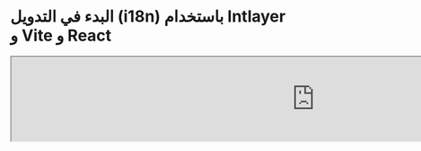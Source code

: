 # البدء في التدويل (i18n) باستخدام Intlayer و Vite و React

<iframe title="Vite + React: Build a Multilingual App from Scratch using Intlayer" class="m-auto aspect-[16/9] w-full overflow-hidden rounded-lg border-0" allow="autoplay; gyroscope;" loading="lazy" width="1080" height="auto" src="https://www.youtube.com/embed/dS9L7uJeak4?autoplay=0&amp;origin=http://intlayer.org&amp;controls=0&amp;rel=1"/>

انظر [Template Application](https://github.com/aymericzip/intlayer-react-native-template) على GitHub.

## ما هو Intlayer؟

**Intlayer** هي مكتبة مفتوحة المصدر مبتكرة للتدويل (i18n) مصممة لتبسيط دعم اللغات المتعددة في تطبيقات الويب الحديثة.

مع Intlayer، يمكنك:

- **إدارة الترجمات بسهولة** باستخدام القواميس التصريحية على مستوى المكونات.
- **توطين البيانات الوصفية ديناميكيًا**، والمسارات، والمحتوى.
- **ضمان دعم TypeScript** مع الأنواع المولدة تلقائيًا، مما يحسن الإكمال التلقائي واكتشاف الأخطاء.
- **الاستفادة من الميزات المتقدمة**، مثل الكشف الديناميكي عن اللغة وتبديلها.

---

## دليل خطوة بخطوة لإعداد Intlayer في تطبيق Vite و React

### الخطوة 1: تثبيت التبعيات

قم بتثبيت الحزم اللازمة باستخدام npm:

```bash packageManager="npm"
npm install intlayer react-intlayer vite-intlayer
```

```bash packageManager="pnpm"
pnpm add intlayer react-intlayer vite-intlayer
```

```bash packageManager="yarn"
yarn add intlayer react-intlayer vite-intlayer
```

- **intlayer**

  الحزمة الأساسية التي توفر أدوات التدويل لإدارة التكوين، الترجمة، [إعلان المحتوى](https://github.com/aymericzip/intlayer/blob/main/docs/ar/dictionary/get_started.md)، الترجمة، و[أوامر CLI](https://github.com/aymericzip/intlayer/blob/main/docs/ar/intlayer_cli.md).

- **react-intlayer**
  الحزمة التي تدمج Intlayer مع تطبيق React. توفر موفري السياق وخطافات لتدويل React.

- **vite-intlayer**
  تتضمن الإضافة الخاصة بـ Vite لدمج Intlayer مع [Vite bundler](https://vite.dev/guide/why.html#why-bundle-for-production)، بالإضافة إلى البرامج الوسيطة لاكتشاف اللغة المفضلة للمستخدم، وإدارة ملفات تعريف الارتباط، والتعامل مع إعادة التوجيه لعناوين URL.

### الخطوة 2: تكوين مشروعك

قم بإنشاء ملف تكوين لتحديد لغات تطبيقك:

```typescript fileName="intlayer.config.ts" codeFormat="typescript"
import { Locales, type IntlayerConfig } from "intlayer";

const config: IntlayerConfig = {
  internationalization: {
    locales: [
      Locales.ENGLISH,
      Locales.FRENCH,
      Locales.SPANISH,
      // لغاتك الأخرى
    ],
    defaultLocale: Locales.ENGLISH,
  },
};

export default config;
```

```javascript fileName="intlayer.config.mjs" codeFormat="esm"
import { Locales } from "intlayer";

/** @type {import('intlayer').IntlayerConfig} */
const config = {
  internationalization: {
    locales: [
      Locales.ENGLISH,
      Locales.FRENCH,
      Locales.SPANISH,
      // لغاتك الأخرى
    ],
    defaultLocale: Locales.ENGLISH,
  },
};

export default config;
```

```javascript fileName="intlayer.config.cjs" codeFormat="commonjs"
const { Locales } = require("intlayer");

/** @type {import('intlayer').IntlayerConfig} */
const config = {
  internationalization: {
    locales: [
      Locales.ENGLISH,
      Locales.FRENCH,
      Locales.SPANISH,
      // لغاتك الأخرى
    ],
    defaultLocale: Locales.ENGLISH,
  },
};

module.exports = config;
```

> من خلال ملف التكوين هذا، يمكنك إعداد عناوين URL المحلية، إعادة التوجيه عبر البرامج الوسيطة، أسماء ملفات تعريف الارتباط، موقع وامتداد إعلانات المحتوى الخاصة بك، تعطيل سجلات Intlayer في وحدة التحكم، والمزيد. للحصول على قائمة كاملة بالمعلمات المتاحة، راجع [وثائق التكوين](https://github.com/aymericzip/intlayer/blob/main/docs/ar/configuration.md).

### الخطوة 3: دمج Intlayer في تكوين Vite الخاص بك

أضف إضافة intlayer إلى تكوينك.

```typescript fileName="vite.config.ts" codeFormat="typescript"
import { defineConfig } from "vite";
import react from "@vitejs/plugin-react-swc";
import { intlayerPlugin } from "vite-intlayer";

// https://vitejs.dev/config/
export default defineConfig({
  plugins: [react(), intlayerPlugin()],
});
```

```javascript fileName="vite.config.mjs" codeFormat="esm"
import { defineConfig } from "vite";
import react from "@vitejs/plugin-react-swc";
import { intlayerPlugin } from "vite-intlayer";

// https://vitejs.dev/config/
export default defineConfig({
  plugins: [react(), intlayerPlugin()],
});
```

```javascript fileName="vite.config.cjs" codeFormat="commonjs"
const { defineConfig } = require("vite");
const react = require("@vitejs/plugin-react-swc");
const { intlayerPlugin } = require("vite-intlayer");

// https://vitejs.dev/config/
module.exports = defineConfig({
  plugins: [react(), intlayerPlugin()],
});
```

> يتم استخدام إضافة `intlayerPlugin()` الخاصة بـ Vite لدمج Intlayer مع Vite. يضمن بناء ملفات إعلان المحتوى ومراقبتها في وضع التطوير. كما يحدد متغيرات بيئة Intlayer داخل تطبيق Vite. بالإضافة إلى ذلك، يوفر أسماء مستعارة لتحسين الأداء.

### الخطوة 4: إعلان المحتوى الخاص بك

قم بإنشاء وإدارة إعلانات المحتوى الخاصة بك لتخزين الترجمات:

```tsx fileName="src/app.content.tsx" contentDeclarationFormat="typescript"
import { t, type Dictionary } from "intlayer";
import type { ReactNode } from "react";

const appContent = {
  key: "app",
  content: {
    viteLogo: t({
      ar: "شعار Vite",
      en: "Vite logo",
      fr: "Logo Vite",
      es: "Logo Vite",
    }),
    reactLogo: t({
      ar: "شعار React",
      en: "React logo",
      fr: "Logo React",
      es: "Logo React",
    }),

    title: "Vite + React",

    count: t({
      ar: "العدد هو ",
      en: "count is ",
      fr: "le compte est ",
      es: "el recuento es ",
    }),

    edit: t<ReactNode>({
      ar: (
        <>
          قم بتحرير <code>src/App.tsx</code> واحفظ لاختبار HMR
        </>
      ),
      en: (
        <>
          Edit <code>src/App.tsx</code> and save to test HMR
        </>
      ),
      fr: (
        <>
          Éditez <code>src/App.tsx</code> et enregistrez pour tester HMR
        </>
      ),
      es: (
        <>
          Edita <code>src/App.tsx</code> y guarda para probar HMR
        </>
      ),
    }),

    readTheDocs: t({
      ar: "انقر على شعارات Vite و React لمعرفة المزيد",
      en: "Click on the Vite and React logos to learn more",
      fr: "Cliquez sur les logos Vite et React pour en savoir plus",
      es: "Haga clic en los logotipos de Vite y React para obtener más información",
    }),
  },
} satisfies Dictionary;

export default appContent;
```

```javascript fileName="src/app.content.mjs" contentDeclarationFormat="esm"
import { t } from "intlayer";

/** @type {import('intlayer').Dictionary} */
const appContent = {
  key: "app",
  content: {
    viteLogo: t({
      ar: "شعار Vite",
      en: "Vite logo",
      fr: "Logo Vite",
      es: "Logo Vite",
    }),
    reactLogo: t({
      ar: "شعار React",
      en: "React logo",
      fr: "Logo React",
      es: "Logo React",
    }),

    title: "Vite + React",

    count: t({
      ar: "العدد هو ",
      en: "count is ",
      fr: "le compte est ",
      es: "el recuento es ",
    }),

    edit:
      t <
      ReactNode >
      {
        // لا تنسَ استيراد React إذا كنت تستخدم عقدة React في المحتوى الخاص بك
        ar: (
          <>
            قم بتحرير <code>src/App.tsx</code> واحفظ لاختبار HMR
          </>
        ),
        en: (
          <>
            Edit <code>src/App.tsx</code> and save to test HMR
          </>
        ),
        fr: (
          <>
            Éditez <code>src/App.tsx</code> et enregistrez pour tester HMR
          </>
        ),
        es: (
          <>
            Edita <code>src/App.tsx</code> y guarda para probar HMR
          </>
        ),
      },

    readTheDocs: t({
      ar: "انقر على شعارات Vite و React لمعرفة المزيد",
      en: "Click on the Vite and React logos to learn more",
      fr: "Cliquez sur les logos Vite et React pour en savoir plus",
      es: "Haga clic en los logotipos de Vite y React para obtener más información",
    }),
  },
};

export default appContent;
```

```javascript fileName="src/app.content.cjs" contentDeclarationFormat="commonjs"
const { t } = require("intlayer");

/** @type {import('intlayer').Dictionary} */
const appContent = {
  key: "app",
  content: {
    viteLogo: t({
      ar: "شعار Vite",
      en: "Vite logo",
      fr: "Logo Vite",
      es: "Logo Vite",
    }),
    reactLogo: t({
      ar: "شعار React",
      en: "React logo",
      fr: "Logo React",
      es: "Logo React",
    }),

    title: "Vite + React",

    count: t({
      ar: "العدد هو ",
      en: "count is ",
      fr: "le compte est ",
      es: "el recuento es ",
    }),
---

{
  "$schema": "https://intlayer.org/schema.json",
  "key": "app",
  "content": {
    "viteLogo": {
      "nodeType": "translation",
      "translation": {
        "en": "Vite logo",
        "fr": "Logo Vite",
        "es": "Logo Vite",
        "ar": "شعار Vite"
      }
    },
    "reactLogo": {
      "nodeType": "translation",
      "translation": {
        "en": "React logo",
        "fr": "Logo React",
        "es": "Logo React",
        "ar": "شعار React"
      }
    },
    "title": {
      "nodeType": "translation",
      "translation": {
        "en": "Vite + React",
        "fr": "Vite + React",
        "es": "Vite + React",
        "ar": "Vite + React"
      }
    },
    "count": {
      "nodeType": "translation",
      "translation": {
        "en": "count is ",
        "fr": "le compte est ",
        "es": "el recuento es ",
        "ar": "العدد هو "
      }
    },
    "edit": {
      "nodeType": "translation",
      "translation": {
        "en": "Edit src/App.tsx and save to test HMR",
        "fr": "Éditez src/App.tsx et enregistrez pour tester HMR",
        "es": "Edita src/App.tsx y guarda para probar HMR",
        "ar": "قم بتحرير src/App.tsx واحفظ لاختبار HMR"
      }
    },
    "readTheDocs": {
      "nodeType": "translation",
      "translation": {
        "en": "Click on the Vite and React logos to learn more",
        "fr": "Cliquez sur les logos Vite et React pour en savoir plus",
        "es": "Haga clic en los logotipos de Vite y React para obtener más información",
        "ar": "انقر على شعارات Vite و React لمعرفة المزيد"
      }
    }
  }
}
```

> يمكن تعريف إعلانات المحتوى الخاصة بك في أي مكان في تطبيقك طالما تم تضمينها في دليل `contentDir` (افتراضيًا، `./src`). وتطابق امتداد ملف إعلان المحتوى (افتراضيًا، `.content.{json,ts,tsx,js,jsx,mjs,mjx,cjs,cjx}`).
> لمزيد من التفاصيل، راجع [وثائق إعلان المحتوى](https://github.com/aymericzip/intlayer/blob/main/docs/ar/dictionary/get_started.md).
> إذا كان ملف المحتوى الخاص بك يتضمن كود TSX، يجب أن تفكر في استيراد `import React from "react";` في ملف المحتوى الخاص بك.

### الخطوة 5: استخدام Intlayer في الكود الخاص بك

الوصول إلى قواميس المحتوى الخاصة بك في جميع أنحاء التطبيق الخاص بك:

```tsx {5,9} fileName="src/App.tsx" codeFormat="typescript"
import { useState, type FC } from "react";
import reactLogo from "./assets/react.svg";
import viteLogo from "/vite.svg";
import "./App.css";
import { IntlayerProvider, useIntlayer } from "react-intlayer";

const AppContent: FC = () => {
  const [count, setCount] = useState(0);
  const content = useIntlayer("app");

  return (
    <>
      <div>
        <a href="https://vitejs.dev" target="_blank">
          <img src={viteLogo} className="logo" alt={content.viteLogo.value} />
        </a>
        <a href="https://react.dev" target="_blank">
          <img
            src={reactLogo}
            className="logo react"
            alt={content.reactLogo.value}
          />
        </a>
      </div>
      <h1>{content.title}</h1>
      <div className="card">
        <button onClick={() => setCount((count) => count + 1)}>
          {content.count}
          {count}
        </button>
        <p>{content.edit}</p>
      </div>
      <p className="read-the-docs">{content.readTheDocs}</p>
    </>
  );
};

const App: FC = () => (
  <IntlayerProvider>
    <AppContent />
  </IntlayerProvider>
);

export default App;
```

```tsx {5,9} fileName="src/App.msx" codeFormat="esm"
import { useState } from "react";
import reactLogo from "./assets/react.svg";
import viteLogo from "/vite.svg";
import "./App.css";
import { IntlayerProvider, useIntlayer } from "react-intlayer";

const AppContent = () => {
  const [count, setCount] = useState(0);
  const content = useIntlayer("app");

  return (
    <>
      <div>
        <a href="https://vitejs.dev" target="_blank">
          <img src={viteLogo} className="logo" alt={content.viteLogo.value} />
        </a>
        <a href="https://react.dev" target="_blank">
          <img
            src={reactLogo}
            className="logo react"
            alt={content.reactLogo.value}
          />
        </a>
      </div>
      <h1>{content.title}</h1>
      <div className="card">
        <button onClick={() => setCount((count) => count + 1)}>
          {content.count}
          {count}
        </button>
        <p>{content.edit}</p>
      </div>
      <p className="read-the-docs">{content.readTheDocs}</p>
    </>
  );
};

const App = () => (
  <IntlayerProvider>
    <AppContent />
  </IntlayerProvider>
);

export default App;
```

```tsx {5,9} fileName="src/App.csx" codeFormat="commonjs"
const { useState } = require("react");
const reactLogo = require("./assets/react.svg");
const viteLogo = require("/vite.svg");
require("./App.css");
const { IntlayerProvider, useIntlayer } = require("react-intlayer");

const AppContent = () => {
  const [count, setCount] = useState(0);
  const content = useIntlayer("app");

  return (
    <>
      <div>
        <a href="https://vitejs.dev" target="_blank">
          <img src={viteLogo} className="logo" alt={content.viteLogo.value} />
        </a>
        <a href="https://react.dev" target="_blank">
          <img
            src={reactLogo}
            className="logo react"
            alt={content.reactLogo.value}
          />
        </a>
      </div>
      <h1>{content.title}</h1>
      <div className="card">
        <button onClick={() => setCount((count) => count + 1)}>
          {content.count}
          {count}
        </button>
        <p>{content.edit}</p>
      </div>
      <p className="read-the-docs">{content.readTheDocs}</p>
    </>
  );
};

const App = () => (
  <IntlayerProvider>
    <AppContent />
  </IntlayerProvider>
);

module.exports = App;
```

> إذا كنت تريد استخدام المحتوى الخاص بك في سمة `string`، مثل `alt`، `title`، `href`، `aria-label`، إلخ، يجب عليك استدعاء قيمة الوظيفة، مثل:
>
> ```jsx
> <img src={content.image.src.value} alt={content.image.value} />
> ```

> لمعرفة المزيد عن الخطاف `useIntlayer`، راجع [الوثائق](https://github.com/aymericzip/intlayer/blob/main/docs/ar/packages/react-intlayer/useIntlayer.md).

### (اختياري) الخطوة 6: تغيير لغة المحتوى الخاص بك

لتغيير لغة المحتوى الخاص بك، يمكنك استخدام وظيفة `setLocale` المقدمة من الخطاف `useLocale`. تتيح لك هذه الوظيفة تعيين لغة التطبيق وتحديث المحتوى وفقًا لذلك.

```tsx fileName="src/components/LocaleSwitcher.tsx" codeFormat="typescript"
import type { FC } from "react";
import { Locales } from "intlayer";
import { useLocale } from "react-intlayer";

const LocaleSwitcher: FC = () => {
  const { setLocale } = useLocale();

  return (
    <button onClick={() => setLocale(Locales.Arabic)}>
      تغيير اللغة إلى العربية
    </button>
  );
};
```

```jsx fileName="src/components/LocaleSwitcher.msx" codeFormat="esm"
import { Locales } from "intlayer";
import { useLocale } from "react-intlayer";

const LocaleSwitcher = () => {
  const { setLocale } = useLocale();

  return (
    <button onClick={() => setLocale(Locales.Arabic)}>
      تغيير اللغة إلى العربية
    </button>
  );
};
```

```jsx fileName="src/components/LocaleSwitcher.csx" codeFormat="commonjs"
const { Locales } = require("intlayer");

const { useLocale } = require("react-intlayer");

const LocaleSwitcher = () => {
  const { setLocale } = useLocale();

  return (
    <button onClick={() => setLocale(Locales.English)}>
      تغيير اللغة إلى الإنجليزية
    </button>
  );
};
```

> لمعرفة المزيد عن الخطاف `useLocale`، راجع [التوثيق](https://github.com/aymericzip/intlayer/blob/main/docs/ar/packages/react-intlayer/useLocale.md).

### (اختياري) الخطوة 7: إضافة التوجيه المحلي إلى تطبيقك

الغرض من هذه الخطوة هو إنشاء مسارات فريدة لكل لغة. هذا مفيد لتحسين محركات البحث (SEO) وعناوين URL الصديقة لمحركات البحث.
مثال:

```plaintext
- https://example.com/about
- https://example.com/es/about
- https://example.com/fr/about
```

> بشكل افتراضي، لا يتم إضافة بادئة للمسارات للغة الافتراضية. إذا كنت ترغب في إضافة بادئة للغة الافتراضية، يمكنك ضبط الخيار `middleware.prefixDefault` إلى `true` في التكوين الخاص بك. راجع [توثيق التكوين](https://github.com/aymericzip/intlayer/blob/main/docs/ar/configuration.md) لمزيد من المعلومات.

لإضافة التوجيه المحلي إلى تطبيقك، يمكنك إنشاء مكون `LocaleRouter` يلتف حول مسارات تطبيقك ويتعامل مع التوجيه بناءً على اللغة. إليك مثال باستخدام [React Router](https://reactrouter.com/home):

```tsx fileName="src/components/LocaleRouter.tsx"  codeFormat="typescript"
// استيراد التبعيات والوظائف اللازمة
import { type Locales, configuration, getPathWithoutLocale } from "intlayer"; // وظائف وأصناف مساعدة من 'intlayer'
import type { FC, PropsWithChildren } from "react"; // أنواع React للمكونات الوظيفية والخصائص
import { IntlayerProvider } from "react-intlayer"; // مزود لسياق التدويل
import {
  BrowserRouter,
  Routes,
  Route,
  Navigate,
  useLocation,
} from "react-router-dom"; // مكونات التوجيه لإدارة التنقل

// استخراج التكوين من Intlayer
const { internationalization, middleware } = configuration;
const { locales, defaultLocale } = internationalization;

/**
 * مكون يتعامل مع التوطين ويلتف حول الأطفال بسياق اللغة المناسب.
 * يدير الكشف عن اللغة والتحقق منها بناءً على عنوان URL.
 */
const AppLocalized: FC<PropsWithChildren<{ locale: Locales }>> = ({
  children,
  locale,
}) => {
  const { pathname, search } = useLocation(); // الحصول على مسار URL الحالي

  // تحديد اللغة الحالية، مع العودة إلى الافتراضية إذا لم يتم توفيرها
  const currentLocale = locale ?? defaultLocale;

  // إزالة بادئة اللغة من المسار لإنشاء مسار أساسي
  const pathWithoutLocale = getPathWithoutLocale(
    pathname // مسار URL الحالي
  );

  /**
   * إذا كان middleware.prefixDefault صحيحًا، يجب دائمًا إضافة بادئة للغة الافتراضية.
   */
  if (middleware.prefixDefault) {
    // التحقق من صحة اللغة
    if (!locale || !locales.includes(locale)) {
      // إعادة التوجيه إلى اللغة الافتراضية مع تحديث المسار
      return (
        <Navigate
          to={`/${defaultLocale}/${pathWithoutLocale}${search}`}
          replace // استبدال الإدخال الحالي في السجل بالإدخال الجديد
        />
      );
    }

    // التفاف الأطفال مع IntlayerProvider وتعيين اللغة الحالية
    return (
      <IntlayerProvider locale={currentLocale}>{children}</IntlayerProvider>
    );
  } else {
    /**
     * عندما يكون middleware.prefixDefault خاطئًا، لا يتم إضافة بادئة للغة الافتراضية.
     * تأكد من أن اللغة الحالية صالحة وليست اللغة الافتراضية.
     */
    if (
      currentLocale.toString() !== defaultLocale.toString() &&
      !locales
        .filter(
          (locale) => locale.toString() !== defaultLocale.toString() // استبعاد اللغة الافتراضية
        )
        .includes(currentLocale) // التحقق مما إذا كانت اللغة الحالية موجودة في قائمة اللغات الصالحة
    ) {
      // إعادة التوجيه إلى المسار بدون بادئة اللغة
      return <Navigate to={`${pathWithoutLocale}${search}`} replace />;
    }

    // التفاف الأطفال مع IntlayerProvider وتعيين اللغة الحالية
    return (
      <IntlayerProvider locale={currentLocale}>{children}</IntlayerProvider>
    );
  }
};

/**
 * مكون التوجيه الذي يقوم بإعداد مسارات خاصة باللغة.
 * يستخدم React Router لإدارة التنقل وعرض المكونات المحلية.
 */
export const LocaleRouter: FC<PropsWithChildren> = ({ children }) => (
  <BrowserRouter>
    <Routes>
      {locales
        .filter(
          (locale) => middleware.prefixDefault || locale !== defaultLocale
        )
        .map((locale) => (
          <Route
            // نمط المسار لالتقاط اللغة (مثل /en/, /fr/) ومطابقة جميع المسارات اللاحقة
            path={`/${locale}/*`}
            key={locale}
            element={<AppLocalized locale={locale}>{children}</AppLocalized>} // يلتف حول الأطفال مع إدارة اللغة
          />
        ))}

      {
        // إذا تم تعطيل إضافة بادئة للغة الافتراضية، قم بعرض الأطفال مباشرة في المسار الجذري
        !middleware.prefixDefault && (
          <Route
            path="*"
            element={
              <AppLocalized locale={defaultLocale}>{children}</AppLocalized>
            } // يلتف حول الأطفال مع إدارة اللغة
          />
        )
      }
    </Routes>
  </BrowserRouter>
);
```

```jsx fileName="src/components/LocaleRouter.mjx" codeFormat="esm"
// استيراد التبعيات والوظائف اللازمة
import { configuration, getPathWithoutLocale } from "intlayer"; // وظائف وأصناف مساعدة من 'intlayer'
import { IntlayerProvider } from "react-intlayer"; // مزود لسياق التدويل
import {
  BrowserRouter,
  Routes,
  Route,
  Navigate,
  useLocation,
} from "react-router-dom"; // مكونات التوجيه لإدارة التنقل

// استخراج التكوين من Intlayer
const { internationalization, middleware } = configuration;
const { locales, defaultLocale } = internationalization;

/**
 * مكون يتعامل مع التوطين ويلتف حول الأطفال بسياق اللغة المناسب.
 * يدير الكشف عن اللغة والتحقق منها بناءً على عنوان URL.
 */
const AppLocalized = ({ children, locale }) => {
  const { pathname, search } = useLocation(); // الحصول على مسار URL الحالي

  // تحديد اللغة الحالية، مع العودة إلى الافتراضية إذا لم يتم توفيرها
  const currentLocale = locale ?? defaultLocale;

  // إزالة بادئة اللغة من المسار لإنشاء مسار أساسي
  const pathWithoutLocale = getPathWithoutLocale(
    pathname // مسار URL الحالي
  );

  /**
   * إذا كان middleware.prefixDefault صحيحًا، يجب دائمًا إضافة بادئة للغة الافتراضية.
   */
  if (middleware.prefixDefault) {
    // التحقق من صحة اللغة
    if (!locale || !locales.includes(locale)) {
      // إعادة التوجيه إلى اللغة الافتراضية مع تحديث المسار
      return (
        <Navigate
          to={`/${defaultLocale}/${pathWithoutLocale}${search}`}
          replace // استبدال الإدخال الحالي في السجل بالإدخال الجديد
        />
      );
    }

    // التفاف الأطفال مع IntlayerProvider وتعيين اللغة الحالية
    return (
      <IntlayerProvider locale={currentLocale}>{children}</IntlayerProvider>
    );
  } else {
    /**
     * عندما يكون middleware.prefixDefault خاطئًا، لا يتم إضافة بادئة للغة الافتراضية.
     * تأكد من أن اللغة الحالية صالحة وليست اللغة الافتراضية.
     */
    if (
      currentLocale.toString() !== defaultLocale.toString() &&
      !locales
        .filter(
          (locale) => locale.toString() !== defaultLocale.toString() // استبعاد اللغة الافتراضية
        )
        .includes(currentLocale) // التحقق مما إذا كانت اللغة الحالية موجودة في قائمة اللغات الصالحة
    ) {
      // إعادة التوجيه إلى المسار بدون بادئة اللغة
      return <Navigate to={`${pathWithoutLocale}${search}`} replace />;
    }

    // التفاف الأطفال مع IntlayerProvider وتعيين اللغة الحالية
    return (
      <IntlayerProvider locale={currentLocale}>{children}</IntlayerProvider>
    );
  }
};

/**
 * مكون موجه يقوم بإعداد مسارات خاصة باللغات.
 * يستخدم React Router لإدارة التنقل وعرض المكونات المترجمة.
 */
export const LocaleRouter = ({ children }) => (
  <BrowserRouter>
    <Routes>
      {locales
        .filter(
          (locale) => middleware.prefixDefault || locale !== defaultLocale
        )
        .map((locale) => (
          <Route
            // نمط المسار لالتقاط اللغة (مثل /en/, /fr/) ومطابقة جميع المسارات اللاحقة
            path={`/${locale}/*`}
            key={locale}
            element={<AppLocalized locale={locale}>{children}</AppLocalized>} // يلف الأطفال بإدارة اللغة
          />
        ))}

      {
        // إذا تم تعطيل إضافة بادئة للغة الافتراضية، يتم عرض الأطفال مباشرة في المسار الجذر
        !middleware.prefixDefault && (
          <Route
            path="*"
            element={
              <AppLocalized locale={defaultLocale}>{children}</AppLocalized>
            } // يلف الأطفال بإدارة اللغة
          />
        )
      }
    </Routes>
  </BrowserRouter>
);
```

```jsx fileName="src/components/LocaleRouter.cjx" codeFormat="commonjs"
// استيراد التبعيات والوظائف اللازمة
const { configuration, getPathWithoutLocale } = require("intlayer"); // وظائف وأدوات مساعدة من 'intlayer'
const { IntlayerProvider, useLocale } = require("react-intlayer"); // مزود لسياق التدويل
const {
  BrowserRouter,
  Routes,
  Route,
  Navigate,
  useLocation,
} = require("react-router-dom"); // مكونات الموجه لإدارة التنقل

// استخراج التكوين من Intlayer
const { internationalization, middleware } = configuration;
const { locales, defaultLocale } = internationalization;

/**
 * مكون يتعامل مع الترجمة ويلف الأطفال بسياق اللغة المناسب.
 * يدير الكشف عن اللغة والتحقق منها بناءً على عنوان URL.
 */
const AppLocalized = ({ children, locale }) => {
  const { pathname, search } = useLocation(); // الحصول على مسار URL الحالي

  // تحديد اللغة الحالية، مع الرجوع إلى الافتراضية إذا لم يتم توفيرها
  const currentLocale = locale ?? defaultLocale;

  // إزالة بادئة اللغة من المسار لإنشاء مسار أساسي
  const pathWithoutLocale = getPathWithoutLocale(
    pathname // مسار URL الحالي
  );

  /**
   * إذا كانت middleware.prefixDefault صحيحة، يجب دائمًا إضافة بادئة للغة الافتراضية.
   */
  if (middleware.prefixDefault) {
    // التحقق من صحة اللغة
    if (!locale || !locales.includes(locale)) {
      // إعادة التوجيه إلى اللغة الافتراضية مع تحديث المسار
      return (
        <Navigate
          to={`/${defaultLocale}/${pathWithoutLocale}${search}`}
          replace // استبدال الإدخال الحالي في السجل بالإدخال الجديد
        />
      );
    }

    // لف الأطفال بـ IntlayerProvider وتعيين اللغة الحالية
    return (
      <IntlayerProvider locale={currentLocale}>{children}</IntlayerProvider>
    );
  } else {
    /**
     * عندما تكون middleware.prefixDefault خاطئة، لا يتم إضافة بادئة للغة الافتراضية.
     * تأكد من أن اللغة الحالية صالحة وليست اللغة الافتراضية.
     */
    if (
      currentLocale.toString() !== defaultLocale.toString() &&
      !locales
        .filter(
          (locale) => locale.toString() !== defaultLocale.toString() // استبعاد اللغة الافتراضية
        )
        .includes(currentLocale) // التحقق مما إذا كانت اللغة الحالية ضمن قائمة اللغات الصالحة
    ) {
      // إعادة التوجيه إلى المسار بدون بادئة اللغة
      return <Navigate to={`${pathWithoutLocale}${search}`} replace />;
    }

    // لف الأطفال بـ IntlayerProvider وتعيين اللغة الحالية
    return (
      <IntlayerProvider locale={currentLocale}>{children}</IntlayerProvider>
    );
  }
};

/**
 * مكون موجه يقوم بإعداد مسارات خاصة باللغات.
 * يستخدم React Router لإدارة التنقل وعرض المكونات المترجمة.
 */
const LocaleRouter = ({ children }) => (
  <BrowserRouter>
    <Routes>
      {locales
        .filter(
          (locale) => middleware.prefixDefault || locale !== defaultLocale
        )
        .map((locale) => (
          <Route
            // نمط المسار لالتقاط اللغة (مثل /en/, /fr/) ومطابقة جميع المسارات اللاحقة
            path={`/${locale}/*`}
            key={locale}
            element={<AppLocalized locale={locale}>{children}</AppLocalized>} // يلف الأطفال بإدارة اللغة
          />
        ))}

      {
        // إذا تم تعطيل إضافة بادئة للغة الافتراضية، يتم عرض الأطفال مباشرة في المسار الجذر
        !middleware.prefixDefault && (
          <Route
            path="*"
            element={
              <AppLocalized locale={defaultLocale}>{children}</AppLocalized>
            } // يلف الأطفال بإدارة اللغة
          />
        )
      }
    </Routes>
  </BrowserRouter>
);
```

ثم يمكنك استخدام مكون `LocaleRouter` في تطبيقك:

```tsx fileName="src/App.tsx" codeFormat="typescript"
import { LocaleRouter } from "./components/LocaleRouter";
import type { FC } from "react";

// ... مكون AppContent الخاص بك

const App: FC = () => (
  <LocaleRouter>
    <AppContent />
  </LocaleRouter>
);
```

```jsx fileName="src/App.mjx" codeFormat="esm"
import { LocaleRouter } from "./components/LocaleRouter";

// ... مكون AppContent الخاص بك

const App = () => (
  <LocaleRouter>
    <AppContent />
  </LocaleRouter>
);
```

```jsx fileName="src/App.cjx" codeFormat="commonjs"
const { LocaleRouter } = require("./components/LocaleRouter");

// ... مكون AppContent الخاص بك

const App = () => (
  <LocaleRouter>
    <AppContent />
  </LocaleRouter>
);
```

بالتوازي، يمكنك أيضًا استخدام `intLayerMiddlewarePlugin` لإضافة توجيه من جانب الخادم إلى تطبيقك. سيكتشف هذا المكون الإضافي اللغة الحالية تلقائيًا بناءً على عنوان URL ويضبط ملف تعريف الارتباط الخاص باللغة المناسبة. إذا لم يتم تحديد لغة، سيحدد المكون الإضافي اللغة الأنسب بناءً على تفضيلات لغة المتصفح للمستخدم. إذا لم يتم اكتشاف لغة، فسيعيد التوجيه إلى اللغة الافتراضية.

```typescript {3,7} fileName="vite.config.ts" codeFormat="typescript"
import { defineConfig } from "vite";
import react from "@vitejs/plugin-react-swc";
import { intlayerPlugin, intLayerMiddlewarePlugin } from "vite-intlayer";

// https://vitejs.dev/config/
export default defineConfig({
  plugins: [react(), intlayerPlugin(), intLayerMiddlewarePlugin()],
});
```

```javascript {3,7} fileName="vite.config.mjs" codeFormat="esm"
import { defineConfig } from "vite";
import react from "@vitejs/plugin-react-swc";
import { intlayerPlugin, intLayerMiddlewarePlugin } from "vite-intlayer";

// https://vitejs.dev/config/
export default defineConfig({
  plugins: [react(), intlayerPlugin(), intLayerMiddlewarePlugin()],
});
```

```javascript {5,10} fileName="vite.config.cjs" codeFormat="commonjs"
const { defineConfig } = require("vite");
const react = require("@vitejs/plugin-react-swc");
const { intlayerPlugin, intLayerMiddlewarePlugin } = require("vite-intlayer");

// https://vitejs.dev/config/
module.exports = defineConfig({
  plugins: [react(), intlayerPlugin(), intLayerMiddlewarePlugin()],
});
```

### (اختياري) الخطوة 8: تغيير عنوان URL عند تغيير اللغة

لتغيير عنوان URL عند تغيير اللغة، يمكنك استخدام الخاصية `onLocaleChange` المقدمة من الخطاف `useLocale`. بالتوازي، يمكنك استخدام الخطافين `useLocation` و `useNavigate` من `react-router-dom` لتحديث مسار URL.

```jsx fileName="src/components/LocaleSwitcher.tsx" codeFormat="typescript"
import { useLocation, useNavigate } from "react-router-dom";
import {
  Locales,
  getHTMLTextDir,
  getLocaleName,
  getLocalizedUrl,
} from "intlayer";
import { useLocale } from "react-intlayer";
import { type FC } from "react";

const LocaleSwitcher: FC = () => {
  const { pathname, search } = useLocation(); // الحصول على مسار URL الحالي. مثال: /fr/about?foo=bar
  const navigate = useNavigate();

  const { locale, availableLocales, setLocale } = useLocale({
    onLocaleChange: (locale) => {
      // إنشاء الرابط مع اللغة المحدثة
      // مثال: /ar/about?foo=bar
      const pathWithLocale = getLocalizedUrl(`${pathname}${search}`, locale);

      // تحديث مسار الرابط
      navigate(pathWithLocale);
    },
  });

  return (
    <div>
      <button popoverTarget="localePopover">{getLocaleName(locale)}</button>
      <div id="localePopover" popover="auto">
        {availableLocales.map((localeItem) => (
          <a
            href={getLocalizedUrl(location.pathname, localeItem)}
            hrefLang={localeItem}
            aria-current={locale === localeItem ? "page" : undefined}
            onClick={(e) => {
              e.preventDefault();
              setLocale(localeItem);
            }}
            key={localeItem}
          >
            <span>
              {/* اللغة - مثال: FR */}
              {localeItem}
            </span>
            <span>
              {/* اللغة في لغتها الأصلية - مثال: Français */}
              {getLocaleName(localeItem, locale)}
            </span>
            <span dir={getHTMLTextDir(localeItem)} lang={localeItem}>
              {/* اللغة في اللغة الحالية - مثال: Francés مع تعيين اللغة الحالية إلى Locales.SPANISH */}
              {getLocaleName(localeItem)}
            </span>
            <span dir="ltr" lang={Locales.ENGLISH}>
              {/* اللغة بالإنجليزية - مثال: French */}
              {getLocaleName(localeItem, Locales.ENGLISH)}
            </span>
          </a>
        ))}
      </div>
    </div>
  );
};
```

```jsx fileName="src/components/LocaleSwitcher.msx" codeFormat="esm"
import { useLocation, useNavigate } from "react-router-dom";
import {
  Locales,
  getHTMLTextDir,
  getLocaleName,
  getLocalizedUrl,
} from "intlayer";
import { useLocale } from "react-intlayer";

const LocaleSwitcher = () => {
  const { pathname, search } = useLocation(); // الحصول على مسار الرابط الحالي. مثال: /ar/about?foo=bar
  const navigate = useNavigate();

  const { locale, availableLocales, setLocale } = useLocale({
    onLocaleChange: (locale) => {
      // إنشاء الرابط مع اللغة المحدثة
      // مثال: /ar/about?foo=bar
      const pathWithLocale = getLocalizedUrl(`${pathname}${search}`, locale);

      // تحديث مسار الرابط
      navigate(pathWithLocale);
    },
  });

  return (
    <div>
      <button popoverTarget="localePopover">{getLocaleName(locale)}</button>
      <div id="localePopover" popover="auto">
        {availableLocales.map((localeItem) => (
          <a
            href={getLocalizedUrl(location.pathname, localeItem)}
            hrefLang={localeItem}
            aria-current={locale === localeItem ? "page" : undefined}
            onClick={(e) => {
              e.preventDefault();
              setLocale(localeItem);
            }}
            key={localeItem}
          >
            <span>
              {/* اللغة - مثال: FR */}
              {localeItem}
            </span>
            <span>
              {/* اللغة في لغتها الأصلية - مثال: Français */}
              {getLocaleName(localeItem, locale)}
            </span>
            <span dir={getHTMLTextDir(localeItem)} lang={localeItem}>
              {/* اللغة في اللغة الحالية - مثال: Francés مع تعيين اللغة الحالية إلى Locales.SPANISH */}
              {getLocaleName(localeItem)}
            </span>
            <span dir="ltr" lang={Locales.ENGLISH}>
              {/* اللغة بالإنجليزية - مثال: French */}
              {getLocaleName(localeItem, Locales.ENGLISH)}
            </span>
          </a>
        ))}
      </div>
    </div>
  );
};
```

```jsx fileName="src/components/LocaleSwitcher.csx" codeFormat="commonjs"
const { useLocation, useNavigate } = require("react-router-dom");
const {
  Locales,
  getHTMLTextDir,
  getLocaleName,
  getLocalizedUrl,
} = require("intlayer");
const { useLocale } = require("react-intlayer");

const LocaleSwitcher = () => {
  const { pathname, search } = useLocation(); // الحصول على مسار الرابط الحالي. مثال: /ar/about?foo=bar
  const navigate = useNavigate();

  const { locale, availableLocales, setLocale } = useLocale({
    onLocaleChange: (locale) => {
      // إنشاء الرابط مع اللغة المحدثة
      // مثال: /ar/about?foo=bar
      const pathWithLocale = getLocalizedUrl(`${pathname}${search}`, locale);

      // تحديث مسار الرابط
      navigate(pathWithLocale);
    },
  });

  return (
    <div>
      <button popoverTarget="localePopover">{getLocaleName(locale)}</button>
      <div id="localePopover" popover="auto">
        {availableLocales.map((localeItem) => (
          <a
            href={getLocalizedUrl(location.pathname, localeItem)}
            hrefLang={localeItem}
            aria-current={locale === localeItem ? "page" : undefined}
            onClick={(e) => {
              e.preventDefault();
              setLocale(localeItem);
            }}
            key={localeItem}
          >
            <span>
              {/* اللغة - مثال: FR */}
              {localeItem}
            </span>
            <span>
              {/* اللغة في لغتها الأصلية - مثال: Français */}
              {getLocaleName(localeItem, locale)}
            </span>
            <span dir={getHTMLTextDir(localeItem)} lang={localeItem}>
              {/* اللغة في اللغة الحالية - مثال: Francés مع تعيين اللغة الحالية إلى Locales.SPANISH */}
              {getLocaleName(localeItem)}
            </span>
            <span dir="ltr" lang={Locales.ENGLISH}>
              {/* اللغة بالإنجليزية - مثال: French */}
              {getLocaleName(localeItem, Locales.ENGLISH)}
            </span>
          </a>
        ))}
      </div>
    </div>
  );
};
```

> مراجع التوثيق:
>
> - [دالة `useLocale`](https://github.com/aymericzip/intlayer/blob/main/docs/ar/packages/react-intlayer/useLocale.md)
> - [دالة `getLocaleName`](https://github.com/aymericzip/intlayer/blob/main/docs/ar/packages/intlayer/getLocaleName.md)
> - [دالة `getLocalizedUrl`](https://github.com/aymericzip/intlayer/blob/main/docs/ar/packages/intlayer/getLocalizedUrl.md)
> - [دالة `getHTMLTextDir`](https://github.com/aymericzip/intlayer/blob/main/docs/ar/packages/intlayer/getHTMLTextDir.md)
> - [خاصية `hrefLang`](https://developers.google.com/search/docs/specialty/international/localized-versions?hl=ar)
> - [خاصية `lang`](https://developer.mozilla.org/en-US/docs/Web/HTML/Global_attributes/lang)
> - [خاصية `dir`](https://developer.mozilla.org/en-US/docs/Web/HTML/Global_attributes/dir)
> - [خاصية `aria-current`](https://developer.mozilla.org/en-US/docs/Web/Accessibility/ARIA/Attributes/aria-current)

---

### (اختياري) الخطوة 9: تغيير خصائص اللغة والاتجاه في HTML

عند دعم تطبيقك لعدة لغات، من المهم تحديث خصائص `lang` و `dir` في وسم `<html>` لتتوافق مع اللغة الحالية. القيام بذلك يضمن:

- **إمكانية الوصول**: تعتمد تقنيات المساعدة مثل قارئات الشاشة على خاصية `lang` لنطق المحتوى بشكل صحيح.
- **عرض النصوص**: خاصية `dir` (الاتجاه) تضمن عرض النصوص بالترتيب الصحيح (مثلًا، من اليسار إلى اليمين للإنجليزية، ومن اليمين إلى اليسار للعربية أو العبرية)، مما يعزز قابلية القراءة.
- **تحسين محركات البحث (SEO)**: تستخدم محركات البحث خاصية `lang` لتحديد لغة الصفحة، مما يساعد في تقديم المحتوى المحلي المناسب في نتائج البحث.

بتحديث هذه الخصائص ديناميكيًا عند تغيير اللغة، تضمن تجربة متسقة وسهلة الوصول للمستخدمين عبر جميع اللغات المدعومة.

#### تنفيذ الدالة

قم بإنشاء دالة مخصصة لإدارة خصائص HTML. تستمع الدالة لتغييرات اللغة وتحدث الخصائص وفقًا لذلك:

```tsx fileName="src/hooks/useI18nHTMLAttributes.tsx" codeFormat="typescript"
import { useEffect } from "react";
import { useLocale } from "react-intlayer";
import { getHTMLTextDir } from "intlayer";

/**

 * - `lang`: يُعلم المتصفحات ومحركات البحث بلغة الصفحة.
 * - `dir`: يضمن ترتيب القراءة الصحيح (مثل 'ltr' للإنجليزية، 'rtl' للعربية).
 *
 * هذا التحديث الديناميكي ضروري لعرض النصوص بشكل صحيح، وتحسين الوصول، وتحسين محركات البحث.
 */
export const useI18nHTMLAttributes = () => {
  const { locale } = useLocale();

  useEffect(() => {
    // تحديث سمة اللغة إلى الإعداد المحلي الحالي.
    document.documentElement.lang = locale;

    // تعيين اتجاه النص بناءً على الإعداد المحلي الحالي.
    document.documentElement.dir = getHTMLTextDir(locale);
  }, [locale]);
};
```

```jsx fileName="src/hooks/useI18nHTMLAttributes.msx" codeFormat="esm"
import { useEffect } from "react";
import { useLocale } from "react-intlayer";
import { getHTMLTextDir } from "intlayer";

/**
 * يقوم بتحديث سمات `lang` و `dir` لعنصر HTML <html> بناءً على الإعدادات المحلية الحالية.
 * - `lang`: يُعلم المتصفحات ومحركات البحث بلغة الصفحة.
 * - `dir`: يضمن ترتيب القراءة الصحيح (مثل 'ltr' للإنجليزية، 'rtl' للعربية).
 *
 * هذا التحديث الديناميكي ضروري لعرض النصوص بشكل صحيح، وتحسين الوصول، وتحسين محركات البحث.
 */
export const useI18nHTMLAttributes = () => {
  const { locale } = useLocale();

  useEffect(() => {
    // تحديث سمة اللغة إلى الإعداد المحلي الحالي.
    document.documentElement.lang = locale;

    // تعيين اتجاه النص بناءً على الإعداد المحلي الحالي.
    document.documentElement.dir = getHTMLTextDir(locale);
  }, [locale]);
};
```

```jsx fileName="src/hooks/useI18nHTMLAttributes.csx" codeFormat="commonjs"
const { useEffect } = require("react");
const { useLocale } = require("react-intlayer");
const { getHTMLTextDir } = require("intlayer");

/**
 * يقوم بتحديث سمات `lang` و `dir` لعنصر HTML <html> بناءً على الإعدادات المحلية الحالية.
 * - `lang`: يُعلم المتصفحات ومحركات البحث بلغة الصفحة.
 * - `dir`: يضمن ترتيب القراءة الصحيح (مثل 'ltr' للإنجليزية، 'rtl' للعربية).
 *
 * هذا التحديث الديناميكي ضروري لعرض النصوص بشكل صحيح، وتحسين الوصول، وتحسين محركات البحث.
 */
const useI18nHTMLAttributes = () => {
  const { locale } = useLocale();

  useEffect(() => {
    // تحديث سمة اللغة إلى الإعداد المحلي الحالي.
    document.documentElement.lang = locale;

    // تعيين اتجاه النص بناءً على الإعداد المحلي الحالي.
    document.documentElement.dir = getHTMLTextDir(locale);
  }, [locale]);
};

module.exports = { useI18nHTMLAttributes };
```

#### استخدام الخطاف في تطبيقك

قم بدمج الخطاف في المكون الرئيسي الخاص بك بحيث يتم تحديث سمات HTML كلما تغير الإعداد المحلي:

```tsx fileName="src/App.tsx" codeFormat="typescript"
import type { FC } from "react";
import { IntlayerProvider, useIntlayer } from "react-intlayer";
import { useI18nHTMLAttributes } from "./hooks/useI18nHTMLAttributes";
import "./App.css";

const AppContent: FC = () => {
  // تطبيق الخطاف لتحديث سمات lang و dir لعلامة <html> بناءً على الإعداد المحلي.
  useI18nHTMLAttributes();

  // ... باقي المكون الخاص بك
};

const App: FC = () => (
  <IntlayerProvider>
    <AppContent />
  </IntlayerProvider>
);

export default App;
```

```jsx fileName="src/App.msx" codeFormat="esm"
import { IntlayerProvider, useIntlayer } from "react-intlayer";
import { useI18nHTMLAttributes } from "./hooks/useI18nHTMLAttributes";
import "./App.css";

const AppContent = () => {
  // تطبيق الخطاف لتحديث سمات lang و dir لعلامة <html> بناءً على الإعداد المحلي.
  useI18nHTMLAttributes();

  // ... باقي المكون الخاص بك
};

const App = () => (
  <IntlayerProvider>
    <AppContent />
  </IntlayerProvider>
);

export default App;
```

```jsx fileName="src/App.csx" codeFormat="commonjs"
const { FC } = require("react");
const { IntlayerProvider, useIntlayer } = require("react-intlayer");
const { useI18nHTMLAttributes } = require("./hooks/useI18nHTMLAttributes");
require("./App.css");

const AppContent = () => {
  // تطبيق الخطاف لتحديث سمات lang و dir لعلامة <html> بناءً على الإعداد المحلي.
  useI18nHTMLAttributes();

  // ... باقي المكون الخاص بك
};

const App = () => (
  <IntlayerProvider>
    <AppContent />
  </IntlayerProvider>
);

module.exports = App;
```

بتطبيق هذه التغييرات، سيقوم تطبيقك بـ:

- ضمان أن تعكس سمة **اللغة** (`lang`) الإعداد المحلي الحالي بشكل صحيح، وهو أمر مهم لتحسين محركات البحث وسلوك المتصفح.
- تعديل **اتجاه النص** (`dir`) وفقًا للإعداد المحلي، مما يعزز قابلية القراءة وسهولة الاستخدام للغات ذات أوامر قراءة مختلفة.
- توفير تجربة أكثر **وصولاً**، حيث تعتمد تقنيات المساعدة على هذه السمات لتعمل بشكل مثالي.

### (اختياري) الخطوة 10: إنشاء مكون رابط محلي

لضمان أن التنقل في تطبيقك يحترم الإعداد المحلي الحالي، يمكنك إنشاء مكون `Link` مخصص. يقوم هذا المكون تلقائيًا بإضافة بادئة لعناوين URL الداخلية باللغة الحالية، بحيث يتم توجيه المستخدم الناطق بالفرنسية، على سبيل المثال، إلى `/ar/about` بدلاً من `/about`.

هذا السلوك مفيد لعدة أسباب:

- **تحسين محركات البحث وتجربة المستخدم**: تساعد عناوين URL المحلية محركات البحث على فهرسة الصفحات الخاصة باللغة بشكل صحيح وتقديم محتوى للمستخدمين بلغتهم المفضلة.
- **الاتساق**: باستخدام رابط محلي في جميع أنحاء تطبيقك، تضمن أن التنقل يبقى ضمن السياق المحلي الحالي، مما يمنع التبديل غير المتوقع للغة.
- **سهولة الصيانة**: تبسيط إدارة عناوين URL من خلال مركزية منطق التوطين في مكون واحد يجعل قاعدة التعليمات البرمجية الخاصة بك أسهل في الصيانة والتوسيع مع نمو تطبيقك.

فيما يلي تنفيذ مكون `Link` المحلي في TypeScript:

```tsx fileName="src/components/Link.tsx" codeFormat="typescript"
import { getLocalizedUrl } from "intlayer";
import {
  forwardRef,
  type DetailedHTMLProps,
  type AnchorHTMLAttributes,
} from "react";
import { useLocale } from "react-intlayer";

export interface LinkProps
  extends DetailedHTMLProps<
    AnchorHTMLAttributes<HTMLAnchorElement>,
    HTMLAnchorElement
  > {}

/**
 * وظيفة مساعدة للتحقق مما إذا كان عنوان URL معين خارجيًا.
 * إذا بدأ عنوان URL بـ http:// أو https://، فإنه يعتبر خارجيًا.
 */
export const checkIsExternalLink = (href?: string): boolean =>
  /^https?:\/\//.test(href ?? "");

/**
 * مكون رابط مخصص يتكيف مع سمة href بناءً على الإعداد المحلي الحالي.
 * بالنسبة للروابط الداخلية، يستخدم `getLocalizedUrl` لإضافة بادئة للعنوان المحلي (مثل /ar/about).
 * يضمن ذلك أن يبقى التنقل ضمن نفس سياق الإعداد المحلي.
 */
export const Link = forwardRef<HTMLAnchorElement, LinkProps>(
  ({ href, children, ...props }, ref) => {
    const { locale } = useLocale();
    const isExternalLink = checkIsExternalLink(href);

    // إذا كان الرابط داخليًا وتم توفير href صالح، احصل على عنوان URL المحلي.
    const hrefI18n =
      href && !isExternalLink ? getLocalizedUrl(href, locale) : href;

    return (
      <a href={hrefI18n} ref={ref} {...props}>
        {children}
      </a>
    );
  }
);

Link.displayName = "Link";
```

```jsx fileName="src/components/Link.mjx" codeFormat="esm"
import { getLocalizedUrl } from "intlayer";
import { useLocale } from "react-intlayer";
import { forwardRef } from "react";

/**
 * وظيفة مساعدة للتحقق مما إذا كان عنوان URL معين خارجيًا.
 * إذا بدأ عنوان URL بـ http:// أو https://، فإنه يعتبر خارجيًا.
 */
export const checkIsExternalLink = (href?: string): boolean =>
  /^https?:\/\//.test(href ?? "");

/**
 * مكون رابط مخصص يتكيف مع سمة href بناءً على الإعداد المحلي الحالي.
 * بالنسبة للروابط الداخلية، يستخدم `getLocalizedUrl` لإضافة بادئة للعنوان المحلي (مثل /ar/about).
 * يضمن ذلك أن يبقى التنقل ضمن نفس سياق الإعداد المحلي.
 */
export const Link = forwardRef(({ href, children, ...props }, ref) => {

  const isExternalLink = checkIsExternalLink(href);

  // إذا كان الرابط داخليًا وتم توفير href صالح، احصل على الرابط المحلي.
  const hrefI18n =
    href && !isExternalLink ? getLocalizedUrl(href, locale) : href;

  return (
    <a href={hrefI18n} ref={ref} {...props}>
      {children}
    </a>
  );
});

Link.displayName = "Link";
```

```jsx fileName="src/components/Link.csx" codeFormat="commonjs"
const { getLocalizedUrl } = require("intlayer");
const { useLocale } = require("react-intlayer");
const { forwardRef } = require("react");

/**
 * وظيفة مساعدة للتحقق مما إذا كان الرابط خارجيًا.
 * إذا بدأ الرابط بـ http:// أو https://، فإنه يعتبر خارجيًا.
 */
const checkIsExternalLink = (href) => /^https?:\/\//.test(href ?? "");

/**
 * مكون رابط مخصص يقوم بتكييف خاصية href بناءً على اللغة الحالية.
 * بالنسبة للروابط الداخلية، يستخدم `getLocalizedUrl` لإضافة اللغة كبادئة للرابط (مثل /ar/about).
 * يضمن ذلك أن تظل التنقلات ضمن نفس سياق اللغة.
 */
const Link = forwardRef(({ href, children, ...props }, ref) => {
  const { locale } = useLocale();
  const isExternalLink = checkIsExternalLink(href);

  // إذا كان الرابط داخليًا وتم توفير href صالح، احصل على الرابط المحلي.
  const localizedHref = isExternalLink ? href : getLocalizedUrl(href, locale);

  return (
    <a
      href={localizedHref}
      ref={ref}
      {...props}
      aria-current={isExternalLink ? "external" : undefined}
    >
      {children}
    </a>
  );
});

Link.displayName = "Link";
```

#### كيف يعمل

- **كشف الروابط الخارجية**:  
  تقوم وظيفة المساعدة `checkIsExternalLink` بتحديد ما إذا كان الرابط خارجيًا. يتم ترك الروابط الخارجية دون تغيير لأنها لا تحتاج إلى الترجمة.

- **استرجاع اللغة الحالية**:  
  يقوم الخطاف `useLocale` بتوفير اللغة الحالية (مثل `ar` للعربية).

- **توطين الرابط**:  
  بالنسبة للروابط الداخلية (أي غير الخارجية)، يتم استخدام `getLocalizedUrl` لإضافة اللغة كبادئة للرابط تلقائيًا. هذا يعني أنه إذا كان المستخدم يستخدم اللغة العربية وتم تمرير `/about` كـ `href`، فسيتم تحويله إلى `/ar/about`.

- **إرجاع الرابط**:  
  يقوم المكون بإرجاع عنصر `<a>` مع الرابط المحلي، مما يضمن أن التنقل يتماشى مع اللغة.

من خلال دمج هذا المكون `Link` عبر تطبيقك، يمكنك الحفاظ على تجربة مستخدم متسقة ومدركة للغة، مع الاستفادة أيضًا من تحسين محركات البحث (SEO) وسهولة الاستخدام.

### إعداد TypeScript

يستخدم Intlayer توسيع الوحدات للاستفادة من TypeScript وجعل قاعدة الكود الخاصة بك أقوى.

![alt text](https://github.com/aymericzip/intlayer/blob/main/docs/assets/autocompletion.png)

![alt text](https://github.com/aymericzip/intlayer/blob/main/docs/assets/translation_error.png)

تأكد من أن إعدادات TypeScript الخاصة بك تتضمن الأنواع المولدة تلقائيًا.

```json5 fileName="tsconfig.json"
{
  // ... إعدادات TypeScript الحالية الخاصة بك
  "include": [
    // ... إعدادات TypeScript الحالية الخاصة بك
    ".intlayer/**/*.ts", // تضمين الأنواع المولدة تلقائيًا
  ],
}
```

### إعداد Git

يوصى بتجاهل الملفات التي يتم إنشاؤها بواسطة Intlayer. يتيح لك ذلك تجنب إضافتها إلى مستودع Git الخاص بك.

للقيام بذلك، يمكنك إضافة التعليمات التالية إلى ملف `.gitignore` الخاص بك:

```plaintext
# تجاهل الملفات التي يتم إنشاؤها بواسطة Intlayer
.intlayer
```

### المزيد من التقدم

للمزيد من التقدم، يمكنك تنفيذ [المحرر المرئي](https://github.com/aymericzip/intlayer/blob/main/docs/ar/intlayer_visual_editor.md) أو فصل المحتوى الخاص بك باستخدام [CMS](https://github.com/aymericzip/intlayer/blob/main/docs/ar/intlayer_CMS.md).
